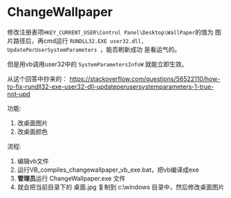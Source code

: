# ChangeWallpaper

修改注册表项`HKEY_CURRENT_USER\Control Panel\Desktop\WallPaper`的值为 图片路径后，再cmd运行 `RUNDLL32.EXE user32.dll, UpdatePerUserSystemParameters `，能否刷新成功 是看运气的。

但是用vb调用user32中的 `SystemParametersInfoW` 就能立即生效。 


从这个回答中抄来的：
https://stackoverflow.com/questions/56522110/how-to-fix-rundll32-exe-user32-dll-updateperusersystemparameters-1-true-not-upd

功能:
1. 改桌面图片
2. 改桌面颜色


流程:
1. 编辑vb文件
2. 运行VB_compiles_changewallpaper_vb_exe.bat，把vb编译成exe
3. **管理员**运行 ChangeWallpaper.exe 文件
4. 就会把当前目录下的 桌面.jpg 复制到 c:\windows 目录中，然后修改桌面图片